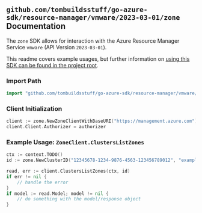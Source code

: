 
## `github.com/tombuildsstuff/go-azure-sdk/resource-manager/vmware/2023-03-01/zone` Documentation

The `zone` SDK allows for interaction with the Azure Resource Manager Service `vmware` (API Version `2023-03-01`).

This readme covers example usages, but further information on [using this SDK can be found in the project root](https://github.com/tombuildsstuff/go-azure-sdk/tree/main/docs).

### Import Path

```go
import "github.com/tombuildsstuff/go-azure-sdk/resource-manager/vmware/2023-03-01/zone"
```


### Client Initialization

```go
client := zone.NewZoneClientWithBaseURI("https://management.azure.com")
client.Client.Authorizer = authorizer
```


### Example Usage: `ZoneClient.ClustersListZones`

```go
ctx := context.TODO()
id := zone.NewClusterID("12345678-1234-9876-4563-123456789012", "example-resource-group", "privateCloudValue", "clusterValue")

read, err := client.ClustersListZones(ctx, id)
if err != nil {
	// handle the error
}
if model := read.Model; model != nil {
	// do something with the model/response object
}
```
